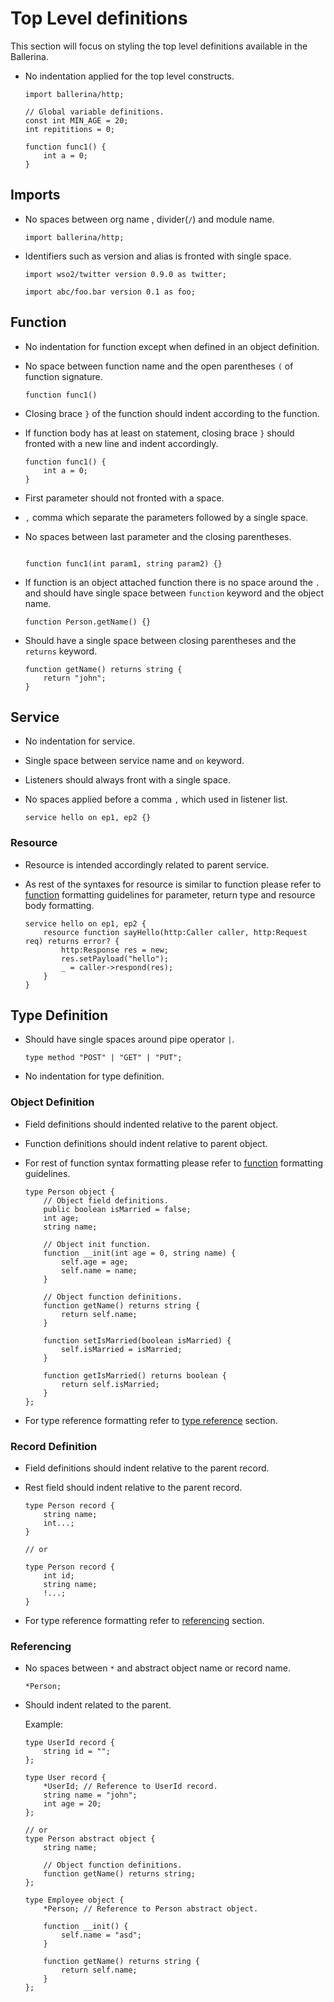 # Top Level definitions

This section will focus on styling the top level definitions available in the Ballerina.

* No indentation applied for the top level constructs.

  ```ballerina
  import ballerina/http;

  // Global variable definitions.
  const int MIN_AGE = 20;
  int repititions = 0;

  function func1() {
      int a = 0;
  }
  ```

## Imports

* No spaces between org name , divider(`/`) and module name.

  ```ballerina
  import ballerina/http;
  ```
* Identifiers such as version and alias is fronted with single space.

  ```ballerina
  import wso2/twitter version 0.9.0 as twitter;

  import abc/foo.bar version 0.1 as foo;
  ```

## Function
* No indentation for function except when defined in an object definition.
* No space between function name and the open parentheses `(` of function signature.

  ```ballerina
  function func1()
  ```
* Closing brace `}` of the function should indent according to the function.
* If function body has at least on statement, closing brace `}` should fronted with a new line
  and indent accordingly.
  
  ```ballerina
  function func1() {
      int a = 0;
  }
  ```
* First parameter should not fronted with a space. 
* `,` comma which separate the parameters followed by a single space.
* No spaces between last parameter and the closing parentheses.

  ```ballerina

  function func1(int param1, string param2) {}

  ```
 
* If function is an object attached function there is no space around the `.`
  and should have single space between `function` keyword and the object name.

  ```ballerina
  function Person.getName() {}
  ```

* Should have a single space between closing parentheses and the `returns` keyword.

  ```ballerina
  function getName() returns string {
      return "john";
  }
  ``` 

## Service

* No indentation for service.
* Single space between service name and `on` keyword.
* Listeners should always front with a single space.
* No spaces applied before a comma `,` which used in listener list.
  
  ```ballerina
  service hello on ep1, ep2 {}
  ```

### Resource

* Resource is intended accordingly related to parent service.
* As rest of the syntaxes for resource is similar to function please refer to [function](#Function) formatting guidelines for
parameter, return type and resource body formatting.  

  ```ballerina
  service hello on ep1, ep2 {
      resource function sayHello(http:Caller caller, http:Request req) returns error? {
          http:Response res = new;
          res.setPayload("hello");
          _ = caller->respond(res);
      }
  }
  ```
  
## Type Definition

* Should have single spaces around pipe operator `|`.

  ```ballerina
  type method "POST" | "GET" | "PUT";
  ```
* No indentation for type definition. 

### Object Definition

* Field definitions should indented relative to the parent object.
* Function definitions should indent relative to parent object.
* For rest of function syntax formatting please refer to [function](#Function) formatting guidelines.

  ```ballerina
  type Person object {
      // Object field definitions.
      public boolean isMarried = false;
      int age;
      string name;
  
      // Object init function.
      function __init(int age = 0, string name) {
          self.age = age;
          self.name = name;
      }
  
      // Object function definitions.
      function getName() returns string {
          return self.name;
      }
  
      function setIsMarried(boolean isMarried) {
          self.isMarried = isMarried;
      }
      
      function getIsMarried() returns boolean {
          return self.isMarried;
      }
  };
  ```
* For type reference formatting refer to [type reference](#Referencing) section.
### Record Definition
* Field definitions should indent relative to the parent record.
* Rest field should indent relative to the parent record.

  ```ballerina
  type Person record {
      string name;
      int...;
  }

  // or

  type Person record {
      int id;
      string name;
      !...;
  }
  ```
* For type reference formatting refer to [referencing](#Referencing) section.

### Referencing
* No spaces between `*` and abstract object name or record name.
  
  ```ballerina
  *Person;
  ```
* Should indent related to the parent.

  Example:

  ```ballerina
  type UserId record {
      string id = "";
  };
  
  type User record {
      *UserId; // Reference to UserId record.
      string name = "john";
      int age = 20;
  };

  // or
  type Person abstract object {
      string name;
  
      // Object function definitions.
      function getName() returns string;
  };

  type Employee object {
      *Person; // Reference to Person abstract object.

      function __init() {
          self.name = "asd";
      }

      function getName() returns string {
          return self.name;
      }
  };
  ```